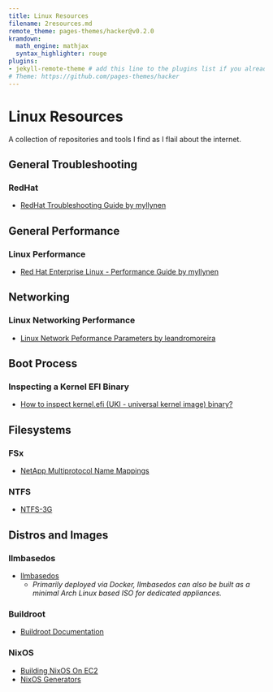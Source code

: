```yaml
---
title: Linux Resources
filename: 2resources.md
remote_theme: pages-themes/hacker@v0.2.0
kramdown:
  math_engine: mathjax
  syntax_highlighter: rouge
plugins:
- jekyll-remote-theme # add this line to the plugins list if you already have one
# Theme: https://github.com/pages-themes/hacker
--- 
```

# Linux Resources
A collection of repositories and tools I find as I flail about the internet. 

## General Troubleshooting
### RedHat 
* [RedHat Troubleshooting Guide by myllynen](https://github.com/myllynen/rhel-troubleshooting-guide)

## General Performance
### Linux Performance
*  [Red Hat Enterprise Linux - Performance Guide by myllynen](https://github.com/myllynen/rhel-performance-guide)

## Networking

### Linux Networking Performance
* [Linux Network Peformance Parameters by leandromoreira](https://github.com/leandromoreira/linux-network-performance-parameters)

## Boot Process
### Inspecting a Kernel EFI Binary
* [ How to inspect kernel.efi (UKI - universal kernel image) binary? ](https://discourse.ubuntu.com/t/how-to-inspect-kernel-efi-uki-universal-kernel-image-binary/38266)

## Filesystems 

### FSx
* [NetApp Multiprotocol Name Mappings](https://www.youtube.com/watch?v=WilFCnbaW5w)

### NTFS
* [NTFS-3G](https://github.com/tuxera/ntfs-3g/wiki/File-Ownership-and-Permissions)

## Distros and Images

### llmbasedos
* [llmbasedos](https://github.com/iluxu/llmbasedos)
  * *Primarily deployed via Docker, llmbasedos can also be built as a minimal Arch Linux based ISO for dedicated appliances.*

### Buildroot
* [Buildroot Documentation](https://buildroot.org/)

### NixOS
* [Building NixOS On EC2](http://jackkelly.name/blog/archives/2020/08/30/building_and_importing_nixos_amis_on_ec2/)
* [NixOS Generators](https://github.com/nix-community/nixos-generators)
